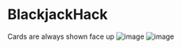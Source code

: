 # BlackjackHack
Cards are always shown face up
![image](https://github.com/cann66dev/BlackjackHack/assets/49042417/b18e720a-902b-43b4-8963-d9eef1188daa)
![image](https://github.com/cann66dev/BlackjackHack/assets/49042417/932de227-c449-4903-abb4-50965e42c714)

